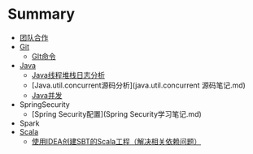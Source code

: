 # Summary

* [团队合作](README.md)
* [Git](git.md)
  * [GIt命令](Git笔记.md)
* [Java](java.md)
  * [Java线程堆栈日志分析](Java线程堆栈日志分析.md)
  * [Java.util.concurrent源码分析](java.util.concurrent 源码笔记.md)
  * [Java并发](java并发.md)
* SpringSecurity
  * [Spring Security配置](Spring Security学习笔记.md)
* Spark
* [Scala](scala.md)
  * [使用IDEA创建SBT的Scala工程（解决相关依赖问题）](使用IDEA创建SBT的Scala工程（解决相关依赖问题）.md)

